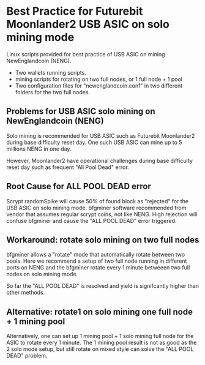 # Best Practice for Futurebit Moonlander2 USB ASIC on solo mining mode 

Linux scripts provided for best practice of USB ASIC on mining NewEnglandcoin (NENG). 

* Two wallets running scripts.
* mining scripts for rotating on two full nodes, or 1 full node + 1 pool
* Two configuration files for "newenglandcoin.conf" in two different folders for the two full nodes.

## Problems for USB ASIC solo mining on  NewEnglandcoin (NENG)

Solo mining is recommended for USB ASIC such as Futurebit Moonlander2 during base difficulty reset day. 
One such USB ASIC can mine up to 5 millions NENG in one day. 

However, Moonlander2 have operational challenges during base difficulty reset day such as frequent 
"All Pool Dead" error.  

## Root Cause for ALL POOL DEAD error

Scrypt randomSpike will cause 50% of found block as "rejected" for the USB ASIC on solo mining mode. 
bfgminer software recommended from vendor that assumes regular scrypt coins, not like NENG. 
High rejection will confuse bfgminer and cause the "ALL POOL DEAD" error triggered.


## Workaround: rotate solo mining on two full nodes 


bfgminer allows a "rotate" mode that automatically rotate between two pools.  Here we recommend 
a setup of two full node running in different ports on NENG and the bfgminer rotate every 1 minute betweeen 
two full nodes on solo mining mode. 

So far the "ALL POOL DEAD" is resolved and yield is signifcantly higher than other methods. 


## Alternative: rotate1 on solo mining one full node + 1 mining pool

Alternatively, one can set up 1 mining pool + 1 solo mining full node for the ASIC to rotate every 1 minute. 
 The 1 mining pool result is not as good as the 2 solo mode setup, but still rotate on mixed style can solve the "ALL POOL DEAD" problem. 

